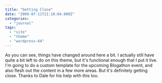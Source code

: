 ```yaml
---
title: "Getting Close"
date: "2009-07-11T21:18:04.000Z"
categories: 
  - "journal"
tags: 
  - "site"
  - "theme"
  - "wordpress-64"
---
```


As you can see, things have changed around here a bit. I actually still have quite a bit left to do on this theme, but it's functional enough that I put it live. I'm going to do a custom template for the upcoming Blogathon event, and also flesh out the content in a few more areas. But it's definitely getting close. Thanks to Dale for his help with this too.

